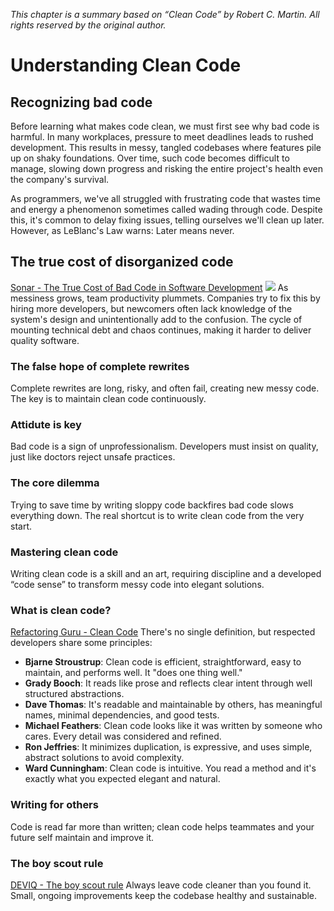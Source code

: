 *This chapter is a summary based on “Clean Code” by Robert C. Martin. All rights reserved by the original author.*

# Understanding Clean Code
## Recognizing bad code
Before learning what makes code clean, we must first see why bad code is harmful. In many workplaces, pressure to meet deadlines leads to rushed development. This results in messy, tangled codebases where features pile up on shaky foundations. Over time, such code becomes difficult to manage, slowing down progress and risking the entire project's health even the company's survival.

As programmers, we've all struggled with frustrating code that wastes time and energy a phenomenon sometimes called wading through code. Despite this, it's common to delay fixing issues, telling ourselves we'll clean up later. However, as LeBlanc's Law warns: Later means never.

## The true cost of disorganized code
[Sonar - The True Cost of Bad Code in Software Development](https://www.sonarsource.com/blog/the-true-cost-of-bad-code-in-software-development/)
![](https://media2.dev.to/dynamic/image/width=800%2Cheight=%2Cfit=scale-down%2Cgravity=auto%2Cformat=auto/https%3A%2F%2Fdev-to-uploads.s3.amazonaws.com%2Fuploads%2Farticles%2Fc6ubf77uwipf4gtucw8q.png)
As messiness grows, team productivity plummets. Companies try to fix this by hiring more developers, but newcomers often lack knowledge of the system's design and unintentionally add to the confusion. The cycle of mounting technical debt and chaos continues, making it harder to deliver quality software.

### The false hope of complete rewrites
Complete rewrites are long, risky, and often fail, creating new messy code. The key is to maintain clean code continuously.

### Attidute is key
Bad code is a sign of unprofessionalism. Developers must insist on quality, just like doctors reject unsafe practices.

### The core dilemma
Trying to save time by writing sloppy code backfires bad code slows everything down. The real shortcut is to write clean code from the very start.

### Mastering clean code
Writing clean code is a skill and an art, requiring discipline and a developed “code sense” to transform messy code into elegant solutions.

### What is clean code?
[Refactoring Guru - Clean Code](https://refactoring.guru/refactoring/what-is-refactoring)
There's no single definition, but respected developers share some principles:
* **Bjarne Stroustrup**: Clean code is efficient, straightforward, easy to maintain, and performs well. It "does one thing well."
* **Grady Booch**: It reads like prose and reflects clear intent through well structured abstractions.
* **Dave Thomas**: It's readable and maintainable by others, has meaningful names, minimal dependencies, and good tests.
* **Michael Feathers**: Clean code looks like it was written by someone who cares. Every detail was considered and refined.
* **Ron Jeffries**: It minimizes duplication, is expressive, and uses simple, abstract solutions to avoid complexity.
* **Ward Cunningham**: Clean code is intuitive. You read a method and it's exactly what you expected elegant and natural.

### Writing for others
Code is read far more than written; clean code helps teammates and your future self maintain and improve it.

### The boy scout rule
[DEVIQ - The boy scout rule](https://deviq.com/principles/boy-scout-rule)
Always leave code cleaner than you found it. Small, ongoing improvements keep the codebase healthy and sustainable.